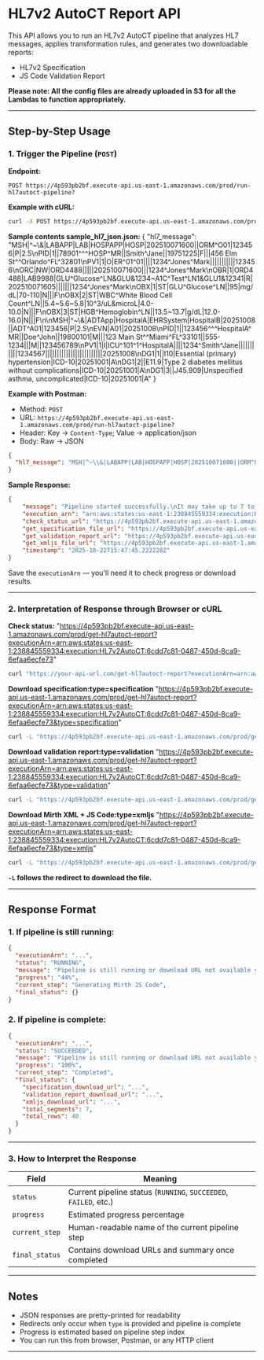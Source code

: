 # HL7v2 AutoCT Report API

This API allows you to run an HL7v2 AutoCT pipeline that analyzes HL7 messages, applies transformation rules, and generates two downloadable reports:
- HL7v2 Specification
- JS Code Validation Report

**Please note: All the config files are already uploaded in S3 for all the Lambdas to function appropriately.**

---

## Step-by-Step Usage

### 1. Trigger the Pipeline (`POST`)

**Endpoint:**
```
POST https://4p593pb2bf.execute-api.us-east-1.amazonaws.com/prod/run-hl7autoct-pipeline?
```

**Example with cURL:**
```bash
curl -X POST https://4p593pb2bf.execute-api.us-east-1.amazonaws.com/prod/run-hl7autoct-pipeline -H "Content-Type: application/json" --data @sample_hl7_json.json
```

**Sample contents sample_hl7_json.json:**
{
  "hl7_message": "MSH|^~\\&|LABAPP|LAB|HOSPAPP|HOSP|202510071600||ORM^O01|123456|P|2.5\nPID|1||78901^^^HOSP^MR||Smith^Jane||19751225|F|||456 Elm St^^Orlando^FL^32801\nPV1|1|O|ER^01^01||||1234^Jones^Mark|||||||||||123456\nORC|NW|ORD4488|||||202510071600|||1234^Jones^Mark\nOBR|1|ORD4488|LAB9988|GLU^Glucose^LN&GLU&1234~A1C^Test^LN1&GLU1&12341|R|202510071605|||||||1234^Jones^Mark\nOBX|1|ST|GLU^Glucose^LN||95|mg/dL|70-110|N|||F\nOBX|2|ST|WBC^White Blood Cell Count^LN||5.4~5.6~5.8|10^3/uL&microL|4.0-10.0|N|||F\nOBX|3|ST|HGB^Hemoglobin^LN||13.5~13.7|g/dL|12.0-16.0|N|||F\n\nMSH|^~\\&|ADTApp|HospitalA|EHRSystem|HospitalB|20251008||ADT^A01|123456|P|2.5\nEVN|A01|20251008\nPID|1||123456^^^HospitalA^MR||Doe^John||19800101|M|||123 Main St^^Miami^FL^33101||555-1234|||M||123456789\nPV1|1|I|ICU^101^1^HospitalA||||1234^Smith^Jane|||||||||||1234567|||||||||||||||||||||||||20251008\nDG1|1||I10|Essential (primary) hypertension|ICD-10|20251001|A\nDG1|2||E11.9|Type 2 diabetes mellitus without complications|ICD-10|20251001|A\nDG1|3||J45.909|Unspecified asthma, uncomplicated|ICD-10|20251001|A"
}

**Example with Postman:**
- Method: `POST`
- URL: `https://4p593pb2bf.execute-api.us-east-1.amazonaws.com/prod/run-hl7autoct-pipeline?`
- Header: Key -> `Content-Type`; Value -> application/json
- Body: Raw -> JSON
```json
{
  "hl7_message": "MSH|^~\\&|LABAPP|LAB|HOSPAPP|HOSP|202510071600||ORM^O01|123456|P|2.5\nPID|1||78901^^^HOSP^MR||Smith^Jane||19751225|F|||456 Elm St^^Orlando^FL^32801\nPV1|1|O|ER^01^01||||1234^Jones^Mark|||||||||||123456\nORC|NW|ORD4488|||||202510071600|||1234^Jones^Mark\nOBR|1|ORD4488|LAB9988|GLU^Glucose^LN&GLU&1234~A1C^Test^LN1&GLU1&12341|R|202510071605|||||||1234^Jones^Mark\nOBX|1|ST|GLU^Glucose^LN||95|mg/dL|70-110|N|||F\nOBX|2|ST|WBC^White Blood Cell Count^LN||5.4~5.6~5.8|10^3/uL&microL|4.0-10.0|N|||F\nOBX|3|ST|HGB^Hemoglobin^LN||13.5~13.7|g/dL|12.0-16.0|N|||F\n\nMSH|^~\\&|ADTApp|HospitalA|EHRSystem|HospitalB|20251008||ADT^A01|123456|P|2.5\nEVN|A01|20251008\nPID|1||123456^^^HospitalA^MR||Doe^John||19800101|M|||123 Main St^^Miami^FL^33101||555-1234|||M||123456789\nPV1|1|I|ICU^101^1^HospitalA||||1234^Smith^Jane|||||||||||1234567|||||||||||||||||||||||||20251008\nDG1|1||I10|Essential (primary) hypertension|ICD-10|20251001|A\nDG1|2||E11.9|Type 2 diabetes mellitus without complications|ICD-10|20251001|A\nDG1|3||J45.909|Unspecified asthma, uncomplicated|ICD-10|20251001|A"
}

```

**Sample Response:**
```json
{
    "message": "Pipeline started successfully.\nIt may take up to 7 to 8 minutes to complete.\n\nTo retrieve the final validation report, use the URL below:",
    "execution_arn": "arn:aws:states:us-east-1:238845559334:execution:HL7v2AutoCT:6cdd7c81-0487-450d-8ca9-6efaa6ecfe73",
    "check_status_url": "https://4p593pb2bf.execute-api.us-east-1.amazonaws.com/prod/get-hl7autoct-report?executionArn=arn:aws:states:us-east-1:238845559334:execution:HL7v2AutoCT:6cdd7c81-0487-450d-8ca9-6efaa6ecfe73",
    "get_specification_file_url": "https://4p593pb2bf.execute-api.us-east-1.amazonaws.com/prod/get-hl7autoct-report?executionArn=arn:aws:states:us-east-1:238845559334:execution:HL7v2AutoCT:6cdd7c81-0487-450d-8ca9-6efaa6ecfe73&type=specification",
    "get_validation_report_url": "https://4p593pb2bf.execute-api.us-east-1.amazonaws.com/prod/get-hl7autoct-report?executionArn=arn:aws:states:us-east-1:238845559334:execution:HL7v2AutoCT:6cdd7c81-0487-450d-8ca9-6efaa6ecfe73&type=validation",
    "get_xmljs_file_url": "https://4p593pb2bf.execute-api.us-east-1.amazonaws.com/prod/get-hl7autoct-report?executionArn=arn:aws:states:us-east-1:238845559334:execution:HL7v2AutoCT:6cdd7c81-0487-450d-8ca9-6efaa6ecfe73&type=xmljs",
    "timestamp": "2025-10-22T15:47:45.222228Z"
}

```

Save the `executionArn` — you'll need it to check progress or download results.

---


### 2. Interpretation of Response through Browser or cURL

**Check status:**  "https://4p593pb2bf.execute-api.us-east-1.amazonaws.com/prod/get-hl7autoct-report?executionArn=arn:aws:states:us-east-1:238845559334:execution:HL7v2AutoCT:6cdd7c81-0487-450d-8ca9-6efaa6ecfe73"

```bash
curl "https://your-api-url.com/get-hl7autoct-report?executionArn=arn:aws:states:us-east-1:123456789012:execution:HL7v2AutoCT:abc123"
```

**Download specification:type=specification** "https://4p593pb2bf.execute-api.us-east-1.amazonaws.com/prod/get-hl7autoct-report?executionArn=arn:aws:states:us-east-1:238845559334:execution:HL7v2AutoCT:6cdd7c81-0487-450d-8ca9-6efaa6ecfe73&type=specification"

```bash
curl -L "https://4p593pb2bf.execute-api.us-east-1.amazonaws.com/prod/get-hl7autoct-report?executionArn=arn:aws:states:us-east-1:238845559334:execution:HL7v2AutoCT:6cdd7c81-0487-450d-8ca9-6efaa6ecfe73&type=specification"
```

**Download validation report:type=validation** "https://4p593pb2bf.execute-api.us-east-1.amazonaws.com/prod/get-hl7autoct-report?executionArn=arn:aws:states:us-east-1:238845559334:execution:HL7v2AutoCT:6cdd7c81-0487-450d-8ca9-6efaa6ecfe73&type=validation"

```bash
curl -L "https://4p593pb2bf.execute-api.us-east-1.amazonaws.com/prod/get-hl7autoct-report?executionArn=arn:aws:states:us-east-1:238845559334:execution:HL7v2AutoCT:6cdd7c81-0487-450d-8ca9-6efaa6ecfe73&type=validation"
```

**Download Mirth XML + JS Code:type=xmljs**
"https://4p593pb2bf.execute-api.us-east-1.amazonaws.com/prod/get-hl7autoct-report?executionArn=arn:aws:states:us-east-1:238845559334:execution:HL7v2AutoCT:6cdd7c81-0487-450d-8ca9-6efaa6ecfe73&type=xmljs"

```bash
curl -L "https://4p593pb2bf.execute-api.us-east-1.amazonaws.com/prod/get-hl7autoct-report?executionArn=arn:aws:states:us-east-1:238845559334:execution:HL7v2AutoCT:6cdd7c81-0487-450d-8ca9-6efaa6ecfe73&type=xmljs"
```

**`-L` follows the redirect to download the file.**

---

## Response Format

### 1. If pipeline is still running:
```json
{
  "executionArn": "...",
  "status": "RUNNING",
  "message": "Pipeline is still running or download URL not available yet.",
  "progress": "44%",
  "current_step": "Generating Mirth JS Code",
  "final_status": {}
}
```

### 2. If pipeline is complete:
```json
{
  "executionArn": "...",
  "status": "SUCCEEDED",
  "message": "Pipeline is still running or download URL not available yet.",
  "progress": "100%",
  "current_step": "Completed",
  "final_status": {
    "specification_download_url": "...",
    "validation_report_download_url": "...",
    "xmljs_download_url": "...",
    "total_segments": 7,
    "total_rows": 40
  }
}

```

---

### 3. How to Interpret the Response

| Field | Meaning |
|-------|---------|
| `status` | Current pipeline status (`RUNNING`, `SUCCEEDED`, `FAILED`, etc.) |
| `progress` | Estimated progress percentage |
| `current_step` | Human-readable name of the current pipeline step |
| `final_status` | Contains download URLs and summary once completed |

---

## Notes

- JSON responses are pretty-printed for readability
- Redirects only occur when `type` is provided and pipeline is complete
- Progress is estimated based on pipeline step index
- You can run this from browser, Postman, or any HTTP client

---
